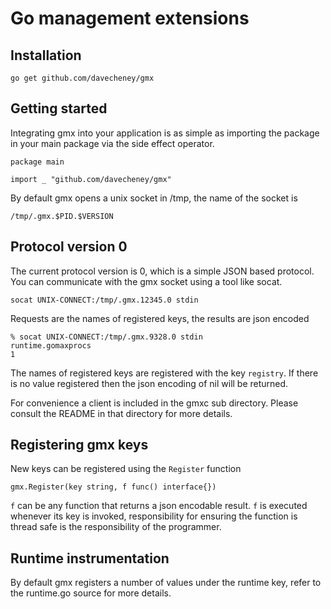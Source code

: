 # Go management extensions

## Installation
  
	go get github.com/davecheney/gmx

## Getting started

Integrating gmx into your application is as simple as importing the package in your main package via the side effect operator.

	package main

	import _ "github.com/davecheney/gmx"

By default gmx opens a unix socket in /tmp, the name of the socket is

	/tmp/.gmx.$PID.$VERSION

## Protocol version 0

The current protocol version is 0, which is a simple JSON based protocol. You can communicate with the gmx socket using a tool like socat.

	socat UNIX-CONNECT:/tmp/.gmx.12345.0 stdin
     
Requests are the names of registered keys, the results are json encoded

	% socat UNIX-CONNECT:/tmp/.gmx.9328.0 stdin
	runtime.gomaxprocs 
	1

The names of registered keys are registered with the key `registry`. If there is no value registered then the json encoding of nil will be returned.

For convenience a client is included in the gmxc sub directory. Please consult the README in that directory for more details.

## Registering gmx keys

New keys can be registered using the `Register` function

	gmx.Register(key string, f func() interface{})

`f` can be any function that returns a json encodable result. `f` is executed whenever its key is invoked, responsibility for ensuring the function is thread safe is the responsibility of the programmer.

## Runtime instrumentation

By default gmx registers a number of values under the runtime key, refer to the runtime.go source for more details.
